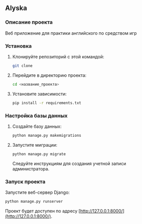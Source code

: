 ## Alyska 

### Описание проекта

Веб приложение для практики английского по средством игр

### Установка

1. Клонируйте репозиторий с этой командой:

    ```bash
    git clone 
    ```

2. Перейдите в директорию проекта:

    ```bash
    cd <название_проекта>
    ```

3. Установите зависимости:

    ```bash
    pip install -r requirements.txt
    ```

### Настройка базы данных

1. Создайте базу данных:

    ```bash
    python manage.py makemigrations
    ```

2. Запустите миграции:

    ```bash
    python manage.py migrate
    ```

    Следуйте инструкциям для создания учетной записи администратора.

### Запуск проекта

Запустите веб-сервер Django:

```bash
python manage.py runserver
```

Проект будет доступен по адресу [http://127.0.0.1:8000/](http://127.0.0.1:8000/).
